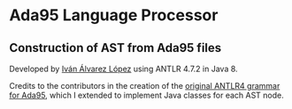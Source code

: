 # Ada95 Language Processor
## Construction of AST from Ada95 files

Developed by [Iván Álvarez López](<https://www.linkedin.com/in/ialnavy/> "LinkedIn profile of Iván Álvarez López") using ANTLR 4.7.2 in Java 8.

Credits to the contributors in the creation of the [original ANTLR4 grammar for Ada95](<https://github.com/antlr/grammars-v4/tree/master/ada/ada95> "ANTLR4 grammar for Ada95"), which I extended to implement Java classes for each AST node.
